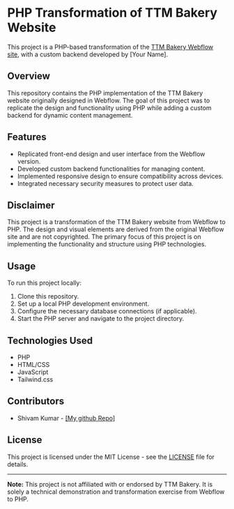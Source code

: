 # PHP Transformation of TTM Bakery Website

This project is a PHP-based transformation of the [TTM Bakery Webflow site](https://ttm-bakery.webflow.io/), with a custom backend developed by [Your Name].

## Overview

This repository contains the PHP implementation of the TTM Bakery website originally designed in Webflow. The goal of this project was to replicate the design and functionality using PHP while adding a custom backend for dynamic content management.

## Features

- Replicated front-end design and user interface from the Webflow version.
- Developed custom backend functionalities for managing content.
- Implemented responsive design to ensure compatibility across devices.
- Integrated necessary security measures to protect user data.

## Disclaimer

This project is a transformation of the TTM Bakery website from Webflow to PHP. The design and visual elements are derived from the original Webflow site and are not copyrighted. The primary focus of this project is on implementing the functionality and structure using PHP technologies.

## Usage

To run this project locally:

1. Clone this repository.
2. Set up a local PHP development environment.
3. Configure the necessary database connections (if applicable).
4. Start the PHP server and navigate to the project directory.

## Technologies Used

- PHP
- HTML/CSS
- JavaScript
- Tailwind.css

## Contributors

- Shivam Kumar - [\[My github Repo\]](https://github.com/shivatyagi01)

## License

This project is licensed under the MIT License - see the [LICENSE](LICENSE) file for details.

---

**Note:** This project is not affiliated with or endorsed by TTM Bakery. It is solely a technical demonstration and transformation exercise from Webflow to PHP.


